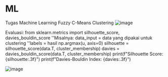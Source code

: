 # ML
Tugas Machine Learning
Fuzzy C-Means Clustering
![image](https://github.com/user-attachments/assets/cc801767-551c-491e-85dc-a7ba2be419a8)

Evaluasi:
from sklearn.metrics import silhouette_score, davies_bouldin_score
''Misalnya: data_input = data yang dipakai untuk clustering
''labels = hasil np.argmax(u, axis=0)
silhouette = silhouette_score(data.T, cluster_membership)
davies = davies_bouldin_score(data.T, cluster_membership)
print(f"Silhouette Score: {silhouette:.3f}")
print(f"Davies-Bouldin Index: {davies:.3f}")

![image](https://github.com/user-attachments/assets/5d57126d-1eab-4537-ba87-60b7ba66ab09)
